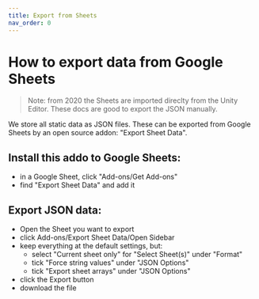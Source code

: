 ```yaml
---
title: Export from Sheets
nav_order: 0
---
```

# How to export data from Google Sheets
> Note: from 2020 the Sheets are imported direclty from the Unity Editor.
> These docs are good to export the JSON manually.

We store all static data as JSON files.
These can be exported from Google Sheets by an open source addon: "Export Sheet Data".

## Install this addo to Google Sheets:

- in a Google Sheet, click "Add-ons/Get Add-ons"
- find "Export Sheet Data" and add it

## Export JSON data:

- Open the Sheet you want to export
- click Add-ons/Export Sheet Data/Open Sidebar
- keep everything at the default settings, but:
  - select "Current sheet only" for "Select Sheet(s)" under "Format"
  - tick "Force string values" under "JSON Options"
  - tick "Export sheet arrays" under "JSON Options"
- click the Export button
- download the file
